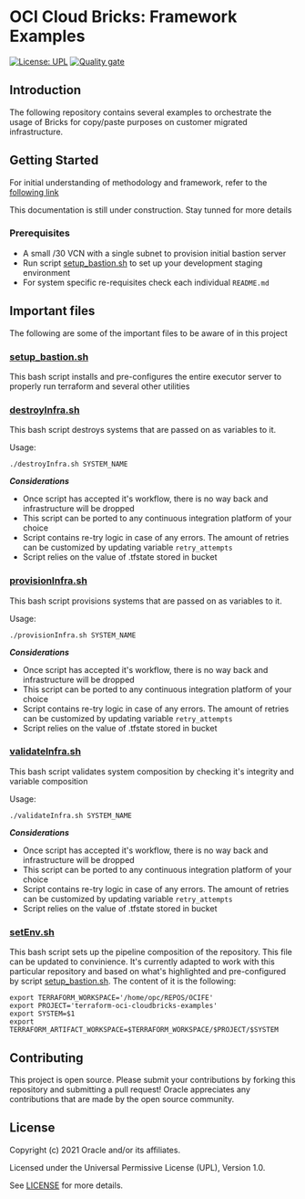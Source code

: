 # OCI Cloud Bricks: Framework Examples

[![License: UPL](https://img.shields.io/badge/license-UPL-green)](https://img.shields.io/badge/license-UPL-green) [![Quality gate](https://sonarcloud.io/api/project_badges/quality_gate?project=oracle-devrel_terraform-oci-cloudbricks-examples)](https://sonarcloud.io/dashboard?id=oracle-devrel_terraform-oci-cloudbricks-examples)

## Introduction
The following repository contains several examples to orchestrate the usage of Bricks for copy/paste purposes on customer migrated infrastructure.

## Getting Started
For initial understanding of methodology and framework, refer to the [following link](https://blogs.oracle.com/startup/infrastructure-as-code-for-startups)

This documentation is still under construction. Stay tunned for more details

### Prerequisites
- A small /30 VCN with a single subnet to provision initial bastion server
- Run script [setup_bastion.sh](setup_bastion.sh) to set up your development staging environment
- For system specific re-requisites check each individual `README.md`
  

## Important files
The following are some of the important files to be aware of in this project

### [setup_bastion.sh](setup_bastion.sh)
This bash script installs and pre-configures the entire executor server to properly run terraform and several other utilities


### [destroyInfra.sh](destroyInfra.sh)
This bash script destroys systems that are passed on as variables to it. 

Usage: 
```shell
./destroyInfra.sh SYSTEM_NAME
```


***Considerations***
- Once script has accepted it's workflow, there is no way back and infrastructure will be dropped
- This script can be ported to any continuous integration platform of your choice
- Script contains re-try logic in case of any errors. The amount of retries can be customized by updating variable `retry_attempts`
- Script relies on the value of .tfstate stored in bucket


### [provisionInfra.sh](provisionInfra.sh)
This bash script provisions systems that are passed on as variables to it. 

Usage: 
```shell
./provisionInfra.sh SYSTEM_NAME
```
***Considerations***
- Once script has accepted it's workflow, there is no way back and infrastructure will be dropped
- This script can be ported to any continuous integration platform of your choice
- Script contains re-try logic in case of any errors. The amount of retries can be customized by updating variable `retry_attempts`
- Script relies on the value of .tfstate stored in bucket


### [validateInfra.sh](validateInfra.sh)
This bash script validates system composition by checking it's integrity and variable composition

Usage: 
```shell
./validateInfra.sh SYSTEM_NAME
```

***Considerations***
- Once script has accepted it's workflow, there is no way back and infrastructure will be dropped
- This script can be ported to any continuous integration platform of your choice
- Script contains re-try logic in case of any errors. The amount of retries can be customized by updating variable `retry_attempts`
- Script relies on the value of .tfstate stored in bucket

### [setEnv.sh](setEnv.sh)
This bash script sets up the pipeline composition of the repository. This file can be updated to convinience. It's currently adapted to work with this particular repository and based on what's highlighted and pre-configured by script [setup_bastion.sh](setup_bastion.sh). The content of it is the following: 

```shell
export TERRAFORM_WORKSPACE='/home/opc/REPOS/OCIFE'
export PROJECT='terraform-oci-cloudbricks-examples'
export SYSTEM=$1
export TERRAFORM_ARTIFACT_WORKSPACE=$TERRAFORM_WORKSPACE/$PROJECT/$SYSTEM

```

## Contributing
This project is open source.  Please submit your contributions by forking this repository and submitting a pull request!  Oracle appreciates any contributions that are made by the open source community.

## License
Copyright (c) 2021 Oracle and/or its affiliates.

Licensed under the Universal Permissive License (UPL), Version 1.0.

See [LICENSE](LICENSE) for more details.
